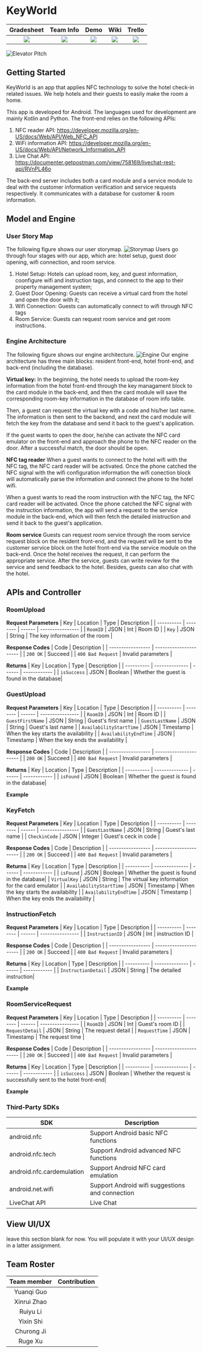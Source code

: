 # KeyWorld

| Gradesheet | Team Info | Demo  |  Wiki |  Trello  |
|:----------:|:---------:|:-----:|:-----:|:--------:|
|[<img src="https://eecs441.eecs.umich.edu/img/admin/grades3.png">][grade_sheet]|[<img src="https://eecs441.eecs.umich.edu/img/admin/team.png">][team_contract]|[<img src="https://eecs441.eecs.umich.edu/img/admin/video.png">][demo_page]|[<img src="https://eecs441.eecs.umich.edu/img/admin/wiki.png">][wiki_page]|[<img src="https://eecs441.eecs.umich.edu/img/admin/trello.png">][process_page]|

![Elevator Pitch](/assets/Pitch.jpeg)

[grade_sheet]: https://docs.google.com/spreadsheets/d/1X3MaZ2m3UsdjcJARJQvdTjxElceTxeJx2uY92idq3xk/edit?usp=sharing
[team_contract]: https://docs.google.com/document/d/1YL6lX2RmaLtHDfeRCVXXIFOjAGVMu9O5j3gxOPFHA2Y/edit?usp=sharing
[demo_page]: https://www.youtube.com/watch?v=VIcOGEhsXGM&feature=youtu.be
[wiki_page]: https://github.com/eecs441staff/441template/wiki
[process_page]: https://trello.com/b/MA7frBMt/project-management

## Getting Started
KeyWorld is an app that applies NFC technology to solve the hotel check-in related issues. We help hotels and their guests to easily make the room a home. 

This app is developed for Android. The languages used for development are mainly Kotlin and Python. The front-end relies on the following APIs:
1. NFC reader API: https://developer.mozilla.org/en-US/docs/Web/API/Web_NFC_API
2. WiFi information API: https://developer.mozilla.org/en-US/docs/Web/API/Network_Information_API
3. Live Chat API: https://documenter.getpostman.com/view/758169/livechat-rest-api/RVnPL46o

The back-end server includes both a card module and a service module to deal with the customer information verification and service requests respectively. It communicates with a database for customer & room information.

## Model and Engine
### User Story Map
The following figure shows our user storymap.
![Storymap](/assets/storymap.png)
Users go through four stages with our app, which are: hotel setup, guest door opening, wifi connection, and room service. 
1. Hotel Setup: Hotels can upload room, key, and guest information, coonfigure wifi and instruction tags, and connect to the app to their property management system; 
2. Guest Door Opening: Guests can receive a virtual card from the hotel and open the door with it;
3. Wifi Connection: Guests can automatically connect to wifi through NFC tags
4. Room Service: Guests can request room service and get room instructions.
### Engine Architecture
The following figure shows our engine architecture.
![Engine](/assets/engine.png)
Our engine architecture has three main blocks: resident front-end, hotel front-end, and back-end (including the database).

**Virtual key:** 
In the beginning, the hotel needs to upload the room-key information from the hotel front-end through the key managament block to the card module in the back-end, and then the card module will save the corresponding room-key information in the database of room info table.

Then, a guest can request the virtual key with a code and his/her last name. The information is then sent to the backend, and next the card module will fetch the key from the database and send it back to the guest's application.

If the guest wants to open the door, he/she can activate the NFC card emulator on the front-end and approach the phone to the NFC reader on the door. After a successful match, the door should be open.

**NFC tag reader**
When a guest wants to connect to the hotel wifi with the NFC tag, the NFC card reader will be activated. Once the phone catched the NFC signal with the wifi configuration information the wifi conection block will automatically parse the information and connect the phone to the hotel wifi.

When a guest wants to read the room instruction with the NFC tag, the NFC card reader will be activated. Once the phone catched the NFC signal with the instruction information, the app will send a request to the service module in the back-end, which will then fetch the detailed inistruction and send it back to the guest's application.

**Room service**
Guests can request room service through the room service request block on the resident front-end, and the request will be sent to the customer service block on the hotel front-end via the service module on the back-end. Once the hotel receives the request, it can perform the appropriate service. After the service, guests can write review for the service and send feedback to the hotel. Besides, guests can also chat with the hotel.

## APIs and Controller
### RoomUpload
**Request Parameters**
| Key        | Location | Type   | Description      |
| ---------- | -------- | ------ | ---------------- |
| `RoomID` | JSON | Int | Room ID |
| `Key` | JSON | String | The key information of the room |

**Response Codes**
| Code              | Description            |
| ----------------- | ---------------------- |
| `200 OK`          | Succeed |
| `400 Bad Request` | Invalid parameters |

**Returns** 
| Key        | Location       | Type   | Description  |
| ---------- | -------------- | ------ | ------------ |
| `isSuccess` | JSON | Boolean | Whether the guest is found in the database|

### GuestUpload
**Request Parameters**
| Key        | Location | Type   | Description      |
| ---------- | -------- | ------ | ---------------- |
| `RoomID` | JSON | Int | Room ID |
| `GuestFirstName` | JSON | String | Guest's first name |
| `GuestLastName` | JSON | String | Guest's last name |
| `AvailabilityStartTime` | JSON | Timestamp | When the key starts the availability |
| `AvailabilityEndTime` | JSON | Timestamp | When the key ends the availability |

**Response Codes**
| Code              | Description            |
| ----------------- | ---------------------- |
| `200 OK`          | Succeed |
| `400 Bad Request` | Invalid parameters |

**Returns** 
| Key        | Location       | Type   | Description  |
| ---------- | -------------- | ------ | ------------ |
| `isFound` | JSON | Boolean | Whether the guest is found in the database|

**Example**

### KeyFetch
**Request Parameters**
| Key        | Location | Type   | Description      |
| ---------- | -------- | ------ | ---------------- |
| `GuestLastName` | JSON | String | Guest's last name |
| `CheckinCode` | JSON | Integer | Guest's ceck in code |

**Response Codes**
| Code              | Description            |
| ----------------- | ---------------------- |
| `200 OK`          | Succeed |
| `400 Bad Request` | Invalid parameters |

**Returns**
| Key        | Location       | Type   | Description  |
| ---------- | -------------- | ------ | ------------ |
| `isFound` | JSON | Boolean | Whether the guest is found in the database|
| `VirtualKey` | JSON | String | The virtual key information for the card emulator |
| `AvailabilityStartTime` | JSON | Timestamp | When the key starts the availability |
| `AvailabilityEndTime` | JSON | Timestamp | When the key ends the availability |

### InstructionFetch
**Request Parameters**
| Key        | Location | Type   | Description      |
| ---------- | -------- | ------ | ---------------- |
| `InstructionID` | JSON | Int | instruction ID |

**Response Codes**
| Code              | Description            |
| ----------------- | ---------------------- |
| `200 OK`          | Succeed |
| `400 Bad Request` | Invalid parameters |

**Returns** 
| Key        | Location       | Type   | Description  |
| ---------- | -------------- | ------ | ------------ |
| `InstructionDetail` | JSON | String | The detailed instruction|


**Example**

### RoomServiceRequest
**Request Parameters**
| Key        | Location | Type   | Description      |
| ---------- | -------- | ------ | ---------------- |
| `RoomID` | JSON | Int | Guest's room ID |
| `RequestDetail` | JSON | String | The request detail |
| `RequestTime` | JSON | Timestamp | The request time |

**Response Codes**
| Code              | Description            |
| ----------------- | ---------------------- |
| `200 OK`          | Succeed |
| `400 Bad Request` | Invalid parameters |

**Returns** 
| Key        | Location       | Type   | Description  |
| ---------- | -------------- | ------ | ------------ |
| `isSuccess` | JSON | Boolean | Whether the request is successfully sent to the hotel front-end|


**Example**


### Third-Party SDKs
| SDK        | Description  |
| ---------- | -------------- | 
| android.nfc | Support Android basic NFC functions |
| android.nfc.tech | Support Android advanced NFC functions |
| android.nfc.cardemulation |  Support Android NFC card emulation |
| android.net.wifi | Support Android wifi suggestions and connection |
| LiveChat API | Live Chat |


## View UI/UX
leave this section blank for now.  You will populate it with your UI/UX design in a latter assignment. 
## Team Roster
| Team member | Contribution |
|:-----------:|:------------:|
|Yuanqi Guo||
|Xinrui Zhao||
|Ruiyu Li||
|Yixin Shi||
|Churong Ji||
|Ruge Xu||
